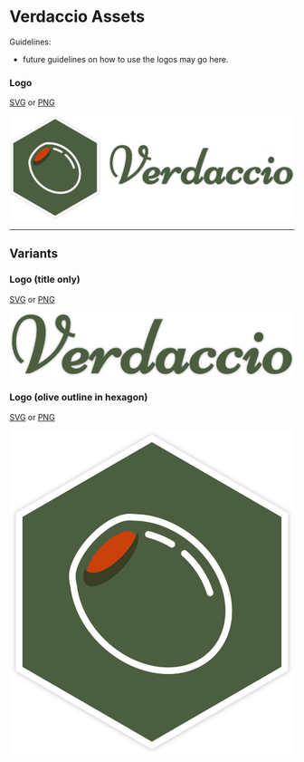 # Verdaccio Assets

Guidelines:

- future guidelines on how to use the logos may go here.

### Logo

[SVG](verdaccio-logo-full.svg) or [PNG](verdaccio-logo-full.png)

<p align="center">
  <img alt="Verdaccio logo" src="https://github.com/kgrubb/verdaccio-assets/blob/master/verdaccio-logo-full.png?raw=true" width="802"/>
</p>

---

## Variants

### Logo (title only)

[SVG](verdaccio-title.svg) or [PNG](verdaccio-title.png)

<p align="center">
  <img alt="Verdaccio logo (title only)" src="https://github.com/kgrubb/verdaccio-assets/blob/master/verdaccio-title.png?raw=true" width="809"/>
</p>

### Logo (olive outline in hexagon)

[SVG](verdaccio-olive.svg) or [PNG](verdaccio-olive.png)

<p align="center">
  <img alt="Verdaccio logo (olive outline in hexagon)" src="https://github.com/kgrubb/verdaccio-assets/blob/master/verdaccio-olive.png?raw=true" width="500"/>
</p>
